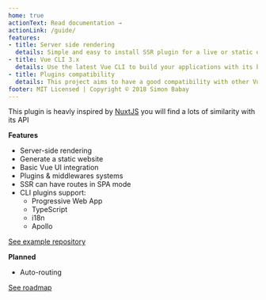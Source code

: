 ```yaml
---
home: true
actionText: Read documentation →
actionLink: /guide/
features:
- title: Server side rendering
  details: Simple and easy to install SSR plugin for a live or static optimized SEO website
- title: Vue CLI 3.x
  details: Use the latest Vue CLI to build your applications with its beautiful Vue UI
- title: Plugins compatibility
  details: This project aims to have a good compatibility with other Vue CLI plugins
footer: MIT Licensed | Copyright © 2018 Simon Babay
---
```


This plugin is heavly inspired by [NuxtJS](https://nuxtjs.org/) you will find a lots of similarity with its API

**Features**

- Server-side rendering
- Generate a static website
- Basic Vue UI integration
- Plugins & middlewares systems
- SSR can have routes in SPA mode
- CLI plugins support:
  - Progressive Web App
  - TypeScript
  - i18n
  - Apollo

[See example repository](https://github.com/vueneue/examples)

**Planned**

- Auto-routing

[See roadmap](https://github.com/vueneue/vueneue/projects/1)

